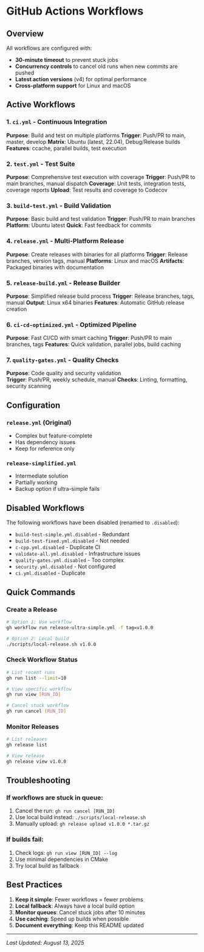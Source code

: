 # GitHub Actions Workflows

## Overview
All workflows are configured with:
- **30-minute timeout** to prevent stuck jobs
- **Concurrency controls** to cancel old runs when new commits are pushed  
- **Latest action versions** (v4) for optimal performance
- **Cross-platform support** for Linux and macOS

## Active Workflows

### 1. `ci.yml` - Continuous Integration
**Purpose**: Build and test on multiple platforms
**Trigger**: Push/PR to main, master, develop
**Matrix**: Ubuntu (latest, 22.04), Debug/Release builds
**Features**: ccache, parallel builds, test execution

### 2. `test.yml` - Test Suite  
**Purpose**: Comprehensive test execution with coverage
**Trigger**: Push/PR to main branches, manual dispatch
**Coverage**: Unit tests, integration tests, coverage reports
**Upload**: Test results and coverage to Codecov

### 3. `build-test.yml` - Build Validation
**Purpose**: Basic build and test validation
**Trigger**: Push/PR to main branches
**Platform**: Ubuntu latest
**Quick**: Fast feedback for commits

### 4. `release.yml` - Multi-Platform Release
**Purpose**: Create releases with binaries for all platforms
**Trigger**: Release branches, version tags, manual
**Platforms**: Linux and macOS
**Artifacts**: Packaged binaries with documentation

### 5. `release-build.yml` - Release Builder
**Purpose**: Simplified release build process
**Trigger**: Release branches, tags, manual
**Output**: Linux x64 binaries
**Features**: Automatic GitHub release creation

### 6. `ci-cd-optimized.yml` - Optimized Pipeline
**Purpose**: Fast CI/CD with smart caching
**Trigger**: Push/PR to main branches, tags
**Features**: Quick validation, parallel jobs, build caching

### 7. `quality-gates.yml` - Quality Checks
**Purpose**: Code quality and security validation  
**Trigger**: Push/PR, weekly schedule, manual
**Checks**: Linting, formatting, security scanning

## Configuration

### `release.yml` (Original)
- Complex but feature-complete
- Has dependency issues
- Keep for reference only

### `release-simplified.yml` 
- Intermediate solution
- Partially working
- Backup option if ultra-simple fails

## Disabled Workflows

The following workflows have been disabled (renamed to `.disabled`):
- `build-test-simple.yml.disabled` - Redundant
- `build-test-fixed.yml.disabled` - Not needed
- `c-cpp.yml.disabled` - Duplicate CI
- `validate-all.yml.disabled` - Infrastructure issues
- `quality-gates.yml.disabled` - Too complex
- `security.yml.disabled` - Not configured
- `ci.yml.disabled` - Duplicate

## Quick Commands

### Create a Release
```bash
# Option 1: Use workflow
gh workflow run release-ultra-simple.yml -f tag=v1.0.0

# Option 2: Local build
./scripts/local-release.sh v1.0.0
```

### Check Workflow Status
```bash
# List recent runs
gh run list --limit=10

# View specific workflow
gh run view [RUN_ID]

# Cancel stuck workflow
gh run cancel [RUN_ID]
```

### Monitor Releases
```bash
# List releases
gh release list

# View release
gh release view v1.0.0
```

## Troubleshooting

### If workflows are stuck in queue:
1. Cancel the run: `gh run cancel [RUN_ID]`
2. Use local build instead: `./scripts/local-release.sh`
3. Manually upload: `gh release upload v1.0.0 *.tar.gz`

### If builds fail:
1. Check logs: `gh run view [RUN_ID] --log`
2. Use minimal dependencies in CMake
3. Try local build as fallback

## Best Practices

1. **Keep it simple**: Fewer workflows = fewer problems
2. **Local fallback**: Always have a local build option
3. **Monitor queues**: Cancel stuck jobs after 10 minutes
4. **Use caching**: Speed up builds when possible
5. **Document everything**: Keep this README updated

---
*Last Updated: August 13, 2025*